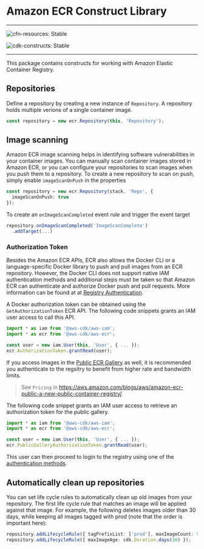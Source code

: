 # Amazon ECR Construct Library
<!--BEGIN STABILITY BANNER-->

---

![cfn-resources: Stable](https://img.shields.io/badge/cfn--resources-stable-success.svg?style=for-the-badge)

![cdk-constructs: Stable](https://img.shields.io/badge/cdk--constructs-stable-success.svg?style=for-the-badge)

---

<!--END STABILITY BANNER-->

This package contains constructs for working with Amazon Elastic Container Registry.

## Repositories

Define a repository by creating a new instance of `Repository`. A repository
holds multiple verions of a single container image.

```ts
const repository = new ecr.Repository(this, 'Repository');
```

## Image scanning

Amazon ECR image scanning helps in identifying software vulnerabilities in your container images. You can manually scan container images stored in Amazon ECR, or you can configure your repositories to scan images when you push them to a repository. To create a new repository to scan on push, simply enable `imageScanOnPush` in the properties

```ts
const repository = new ecr.Repository(stack, 'Repo', {
  imageScanOnPush: true
});
```

To create an `onImageScanCompleted` event rule and trigger the event target

```ts
repository.onImageScanCompleted('ImageScanComplete')
  .addTarget(...)
```

### Authorization Token

Besides the Amazon ECR APIs, ECR also allows the Docker CLI or a language-specific Docker library to push and pull
images from an ECR repository. However, the Docker CLI does not support native IAM authentication methods and
additional steps must be taken so that Amazon ECR can authenticate and authorize Docker push and pull requests.
More information can be found at at [Registry Authentication](https://docs.aws.amazon.com/AmazonECR/latest/userguide/Registries.html#registry_auth).

A Docker authorization token can be obtained using the `GetAuthorizationToken` ECR API. The following code snippets
grants an IAM user access to call this API.

```ts
import * as iam from '@aws-cdk/aws-iam';
import * as ecr from '@aws-cdk/aws-ecr';

const user = new iam.User(this, 'User', { ... });
ecr.AuthorizationToken.grantRead(user);
```

If you access images in the [Public ECR Gallery](https://gallery.ecr.aws/) as well, it is recommended you authenticate to the regsitry to benefit from
higher rate and bandwidth limits.

> See `Pricing` in https://aws.amazon.com/blogs/aws/amazon-ecr-public-a-new-public-container-registry/.

The following code snippet grants an IAM user access to retrieve an authorization token for the public gallery.

```ts
import * as iam from '@aws-cdk/aws-iam';
import * as ecr from '@aws-cdk/aws-ecr';

const user = new iam.User(this, 'User', { ... });
ecr.PublicGalleryAuthorizationToken.grantRead(user);
```

This user can then proceed to login to the registry using one of the [authentication methods](https://docs.aws.amazon.com/AmazonECR/latest/public/public-registries.html#public-registry-auth).

## Automatically clean up repositories

You can set life cycle rules to automatically clean up old images from your
repository. The first life cycle rule that matches an image will be applied
against that image. For example, the following deletes images older than
30 days, while keeping all images tagged with prod (note that the order
is important here):

```ts
repository.addLifecycleRule({ tagPrefixList: ['prod'], maxImageCount: 9999 });
repository.addLifecycleRule({ maxImageAge: cdk.Duration.days(30) });
```
